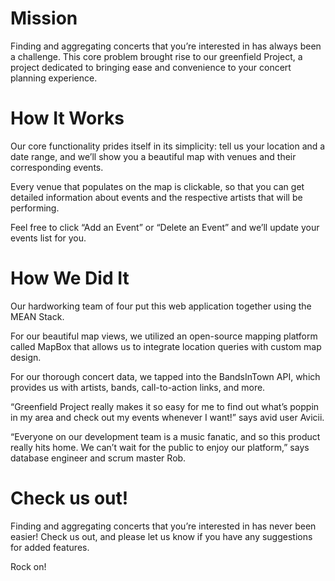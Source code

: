 # Mission
Finding and aggregating concerts that you’re interested in has always been a challenge. This core problem brought rise to our greenfield Project, a project dedicated to bringing ease and convenience to your concert planning experience. 

# How It Works
Our core functionality prides itself in its simplicity: tell us your location and a date range, and we’ll show you a beautiful map with venues and their corresponding events. 

Every venue that populates on the map is clickable, so that you can get detailed information about events and the respective artists that will be performing. 

Feel free to click “Add an Event” or “Delete an Event” and we’ll update your events list for you. 

# How We Did It
Our hardworking team of four put this web application together using the MEAN Stack. 

For our beautiful map views, we utilized an open-source mapping platform called MapBox that allows us to integrate location queries with custom map design. 

For our thorough concert data, we tapped into the BandsInTown API, which provides us with artists, bands, call-to-action links, and more. 

“Greenfield Project really makes it so easy for me to find out what’s poppin in my area and check out my events whenever I want!” says avid user Avicii. 

“Everyone on our development team is a music fanatic, and so this product really hits home. We can’t wait for the public to enjoy our platform,” says database engineer and scrum master Rob. 

# Check us out!
Finding and aggregating concerts that you’re interested in has never been easier! Check us out, and please let us know if you have any suggestions for added features. 

Rock on!
